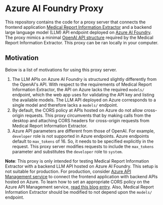 # Azure AI Foundry Proxy

This repository contains the code for a proxy server that connects the frontend application [Medical Report Information Extractor](https://github.com/jeyabbalas/medical-report-information-extractor) and a backend large language model (LLM) API endpoint deployed on [Azure AI Foundry](https://learn.microsoft.com/en-us/azure/ai-foundry/what-is-azure-ai-foundry). The proxy mimics a minimal [OpenAI API structure](https://platform.openai.com/docs/api-reference/introduction) required by the Medical Report Information Extractor. This proxy can be ran locally in your computer. 

## Motivation
Below is a list of motivations for using this proxy server.

1. The LLM APIs on Azure AI Foundry is structured slightly differently from the OpenAI's API. With respect to the requirements of Medical Report Information Extractor, the API on Azure lacks the required `models/` endpoint, which the web app uses for validating the API key and listing the available models. The LLM API deployed on Azure corresponds to a single model and therefore lacks a `models/` endpoint. 
2. By default, the CORS policy at APIs hosted on Azure do not allow cross-origin requests. This proxy circumvents that by making calls from the desktop and attaching CORS headers for cross-origin requests from Medical Report Information Extractor.
3. Azure API parameters are different from those of OpenAI. For example, `developer` role is not supported in Azure endpoints. Azure endpoints default to `max_tokens` of 16. So, it needs to be specified explicitly in the request. This proxy server modifies requests to include the `max_tokens` parameter and substitutes the `developer` role to `system`.

**Note**: This proxy is only intended for testing Medical Report Information Extractor with a backend LLM API hosted on Azure AI Foundry. This setup is not suitable for production. For production, consider [Azure API Management service](https://azure.microsoft.com/en-us/products/api-management) to connect the frontend application with backend APIs hosted on Azure. To learn how to set an appropriate CORS policy on the Azure API Management service, [read this blog entry](https://techcommunity.microsoft.com/blog/azurepaasblog/how-to-troubleshoot-cors-error-in-azure-api-management-service/2241695). Also, Medical Report Information Extractor should be modified to not depend upon the `models/` endpoint.
